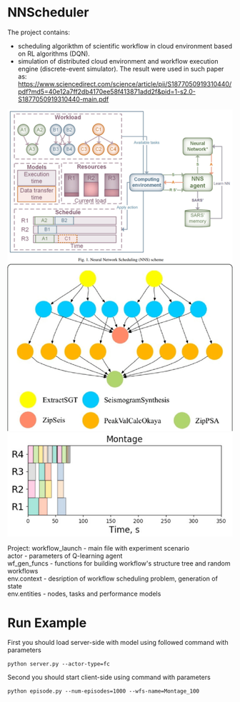 # NNScheduler
The project contains:
 - scheduling algorikthm of scientific workflow in cloud environment based on RL algorithms (DQN).
 - simulation of distributed cloud environment and workflow execution engine (discrete-event simulator).
The result were used in such paper as:
https://www.sciencedirect.com/science/article/pii/S1877050919310440/pdf?md5=40e12a7ff2db4170ee58f413871add2f&pid=1-s2.0-S1877050919310440-main.pdf

![plot](./alg_scheme.png)
![plot](./wf_example.png)
![plot](./schedule_example.png)


Project:
workflow_launch - main file with experiment scenario  
actor - parameters of Q-learning agent  
wf_gen_funcs - functions for building workflow's structure tree and random workflows  
env.context - desription of workflow scheduling problem, generation of state  
env.entities - nodes, tasks and performance models  

# Run Example
First you should load server-side with model using followed command with parameters
```
python server.py --actor-type=fc 
```

Second you should start client-side using command with parameters

```
python episode.py --num-episodes=1000 --wfs-name=Montage_100
```
